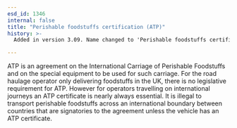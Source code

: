 ```yaml
---
esd_id: 1346
internal: false
title: "Perishable foodstuffs certification (ATP)"
history: >-
  Added in version 3.09. Name changed to 'Perishable foodstuffs certification' in version 4.00.

---
```


ATP is an agreement on the International Carriage of Perishable Foodstuffs and on the special equipment to be used for such carriage.  For the road haulage operator only delivering foodstuffs in the UK, there is no legislative requirement for ATP.  However for operators travelling on international journeys an ATP certificate is nearly always essential.  It is illegal to transport perishable foodstuffs across an international boundary between countries that are signatories to the agreement unless the vehicle has an ATP certificate.

